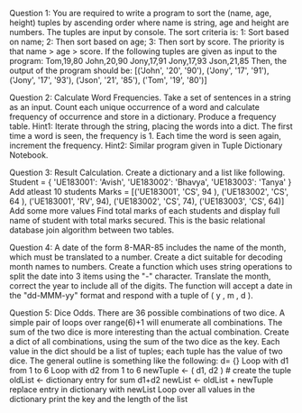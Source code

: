 Question 1: You are required to write a program to sort the (name, age, height) tuples by ascending order where name is string, age and height are numbers. The tuples are input by console. The sort criteria is: 1: Sort based on name; 2: Then sort based on age; 3: Then sort by score. The priority is that name > age > score.
If the following tuples are given as input to the program:
Tom,19,80
John,20,90
Jony,17,91
Jony,17,93
Json,21,85
Then, the output of the program should be:
[('John', '20', '90'), ('Jony', '17', '91'), ('Jony', '17', '93'), ('Json', '21', '85'), ('Tom', '19', '80')]


Question 2: Calculate Word Frequencies. Take a set of sentences in a string as an input. Count each unique occurrence of a word and calculate frequency of occurrence and store in a dictionary. Produce a frequency table.
Hint1: Iterate through the string, placing the words into a dict. The first time a word is seen, the frequency is 1. Each time the word is seen again, increment the frequency. 
Hint2: Similar program given in Tuple Dictionary Notebook.




Question 3: Result Calculation. Create a dictionary and a list like following.
Student = { 'UE183001': 'Avish', 'UE183002': 'Bhavya', 'UE183003': 'Tanya' } Add atleast 10 students
Marks = [('UE183001', 'CS', 94 ), ('UE183002', 'CS', 64 ), ('UE183001', 'RV', 94), ('UE183002', 'CS', 74), 
  ('UE183003', 'CS', 64)] Add some more values
Find total marks of each students and display full name of student with total marks secured. This is the basic relational database join algorithm between two tables.




Question 4: A date of the form 8-MAR-85 includes the name of the month, which must be translated to a number. Create a dict suitable for decoding month names to numbers. Create a function which uses string operations to split the date into 3 items using the "-" character. Translate the month, correct the year to include all of the digits.
The function will accept a date in the "dd-MMM-yy" format and respond with a tuple of ( y , m , d ).




Question 5: Dice Odds. There are 36 possible combinations of two dice. A simple pair of loops over range(6)+1 will enumerate all combinations. The sum of the two dice is more interesting than the actual combination. Create a dict of all combinations, using the sum of the two dice as the key. Each value in the dict should be a list of tuples; each tuple has the value of two dice. The general outline is something like the following:
d= {}
Loop with d1 from 1 to 6
    Loop with d2 from 1 to 6
        newTuple ← ( d1, d2 ) # create the tuple
        oldList ← dictionary entry for sum d1+d2
        newList ← oldList + newTuple
        replace entry in dictionary with newList
Loop over all values in the dictionary
print the key and the length of the list
